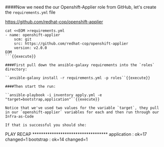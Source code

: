 ####Now we need the our Openshift-Applier role from GitHub, let's create the `requirements.yml` file

https://github.com/redhat-cop/openshift-applier

```
cat <<EOM >requirements.yml
- name: openshift-applier
    scm: git
    src: https://github.com/redhat-cop/openshift-applier
    version: v2.0.0
EOM
```{{execute}}

####First pull down the ansible-galaxy requirements into the `roles` directory:

``ansible-galaxy install -r requirements.yml -p roles``{{execute}}

####Then start the run:

``ansible-playbook -i inventory apply.yml -e "target=bootstrap,application"``{{execute}}

Notice that we've used two values for the variable `target`, they pull in our `openshift-applier` variables for each and then run through our Infra-as-Code

If that is successful you should she:

```
PLAY RECAP ***********************************
application                : ok=17   changed=1
bootstrap                  : ok=14   changed=1
```

